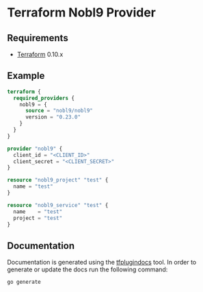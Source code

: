 Terraform Nobl9 Provider
=========================

Requirements
------------

-	[Terraform](https://www.terraform.io/downloads.html) 0.10.x

Example
----------------------

```terraform
terraform {
  required_providers {
    nobl9 = {
      source = "nobl9/nobl9"
      version = "0.23.0"
    }
  }
}

provider "nobl9" {
  client_id = "<CLIENT_ID>"
  client_secret = "<CLIENT_SECRET>"
}

resource "nobl9_project" "test" {
  name = "test"
}

resource "nobl9_service" "test" {
  name    = "test"
  project = "test"
}
```

Documentation
-------------------

Documentation is generated using the
[tfplugindocs](https://github.com/hashicorp/terraform-plugin-docs) tool.
In order to generate or update the docs run the following command:

```sh
go generate
```
